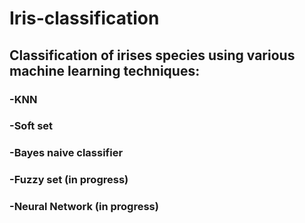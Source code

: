 # Iris-classification
## Classification of irises species using various machine learning techniques: <br>
### -KNN <br>
### -Soft set <br>
### -Bayes naive classifier <br>
### -Fuzzy set (in progress) <br>
### -Neural Network (in progress)
